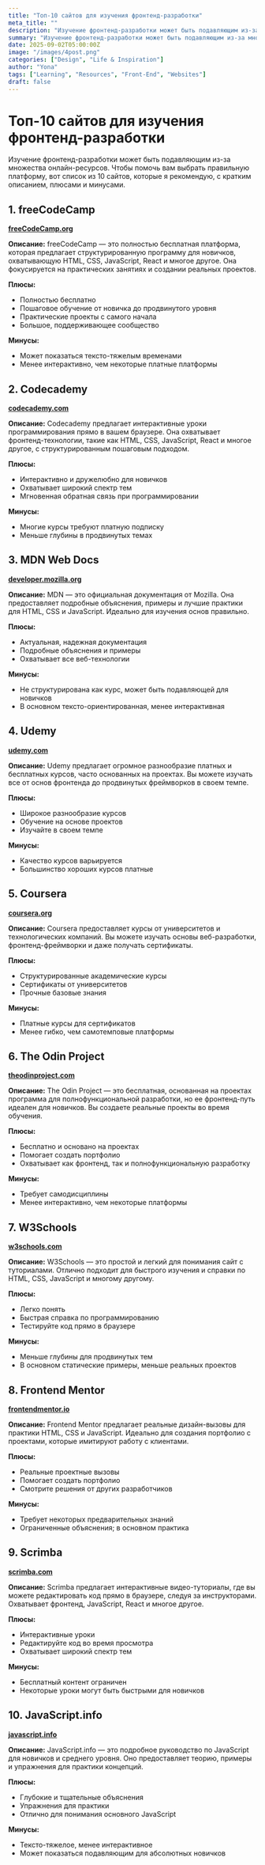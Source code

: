 ```yaml
---
title: "Топ-10 сайтов для изучения фронтенд-разработки"
meta_title: ""
description: "Изучение фронтенд-разработки может быть подавляющим из-за множества онлайн-ресурсов. Чтобы помочь вам выбрать правильную платформу, вот список из 10 сайтов, которые я рекомендую."
summary: "Изучение фронтенд-разработки может быть подавляющим из-за множества онлайн-ресурсов. Чтобы помочь вам выбрать правильную платформу, вот список из 10 сайтов, которые я рекомендую, с кратким описанием, плюсами и минусами."
date: 2025-09-02T05:00:00Z
image: "/images/4post.png"
categories: ["Design", "Life & Inspiration"]
author: "Yona"
tags: ["Learning", "Resources", "Front-End", "Websites"]
draft: false
---
```


# Топ-10 сайтов для изучения фронтенд-разработки

Изучение фронтенд-разработки может быть подавляющим из-за множества онлайн-ресурсов. Чтобы помочь вам выбрать правильную платформу, вот список из 10 сайтов, которые я рекомендую, с кратким описанием, плюсами и минусами.

## 1. freeCodeCamp

**[freeCodeCamp.org](https://freecodecamp.org)**

**Описание:** freeCodeCamp — это полностью бесплатная платформа, которая предлагает структурированную программу для новичков, охватывающую HTML, CSS, JavaScript, React и многое другое. Она фокусируется на практических занятиях и создании реальных проектов.

**Плюсы:**
- Полностью бесплатно
- Пошаговое обучение от новичка до продвинутого уровня
- Практические проекты с самого начала
- Большое, поддерживающее сообщество

**Минусы:**
- Может показаться тексто-тяжелым временами
- Менее интерактивно, чем некоторые платные платформы

## 2. Codecademy

**[codecademy.com](https://codecademy.com)**

**Описание:** Codecademy предлагает интерактивные уроки программирования прямо в вашем браузере. Она охватывает фронтенд-технологии, такие как HTML, CSS, JavaScript, React и многое другое, с структурированным пошаговым подходом.

**Плюсы:**
- Интерактивно и дружелюбно для новичков
- Охватывает широкий спектр тем
- Мгновенная обратная связь при программировании

**Минусы:**
- Многие курсы требуют платную подписку
- Меньше глубины в продвинутых темах

## 3. MDN Web Docs

**[developer.mozilla.org](https://developer.mozilla.org)**

**Описание:** MDN — это официальная документация от Mozilla. Она предоставляет подробные объяснения, примеры и лучшие практики для HTML, CSS и JavaScript. Идеально для изучения основ правильно.

**Плюсы:**
- Актуальная, надежная документация
- Подробные объяснения и примеры
- Охватывает все веб-технологии

**Минусы:**
- Не структурирована как курс, может быть подавляющей для новичков
- В основном тексто-ориентированная, менее интерактивная

## 4. Udemy

**[udemy.com](https://udemy.com)**

**Описание:** Udemy предлагает огромное разнообразие платных и бесплатных курсов, часто основанных на проектах. Вы можете изучать все от основ фронтенда до продвинутых фреймворков в своем темпе.

**Плюсы:**
- Широкое разнообразие курсов
- Обучение на основе проектов
- Изучайте в своем темпе

**Минусы:**
- Качество курсов варьируется
- Большинство хороших курсов платные

## 5. Coursera

**[coursera.org](https://coursera.org)**

**Описание:** Coursera предоставляет курсы от университетов и технологических компаний. Вы можете изучать основы веб-разработки, фронтенд-фреймворки и даже получать сертификаты.

**Плюсы:**
- Структурированные академические курсы
- Сертификаты от университетов
- Прочные базовые знания

**Минусы:**
- Платные курсы для сертификатов
- Менее гибко, чем самотемповые платформы

## 6. The Odin Project

**[theodinproject.com](https://theodinproject.com)**

**Описание:** The Odin Project — это бесплатная, основанная на проектах программа для полнофункциональной разработки, но ее фронтенд-путь идеален для новичков. Вы создаете реальные проекты во время обучения.

**Плюсы:**
- Бесплатно и основано на проектах
- Помогает создать портфолио
- Охватывает как фронтенд, так и полнофункциональную разработку

**Минусы:**
- Требует самодисциплины
- Менее интерактивно, чем некоторые платформы

## 7. W3Schools

**[w3schools.com](https://w3schools.com)**

**Описание:** W3Schools — это простой и легкий для понимания сайт с туториалами. Отлично подходит для быстрого изучения и справки по HTML, CSS, JavaScript и многому другому.

**Плюсы:**
- Легко понять
- Быстрая справка по программированию
- Тестируйте код прямо в браузере

**Минусы:**
- Меньше глубины для продвинутых тем
- В основном статические примеры, меньше реальных проектов

## 8. Frontend Mentor

**[frontendmentor.io](https://frontendmentor.io)**

**Описание:** Frontend Mentor предлагает реальные дизайн-вызовы для практики HTML, CSS и JavaScript. Идеально для создания портфолио с проектами, которые имитируют работу с клиентами.

**Плюсы:**
- Реальные проектные вызовы
- Помогает создать портфолио
- Смотрите решения от других разработчиков

**Минусы:**
- Требует некоторых предварительных знаний
- Ограниченные объяснения; в основном практика

## 9. Scrimba

**[scrimba.com](https://scrimba.com)**

**Описание:** Scrimba предлагает интерактивные видео-туториалы, где вы можете редактировать код прямо в браузере, следуя за инструкторами. Охватывает фронтенд, JavaScript, React и многое другое.

**Плюсы:**
- Интерактивные уроки
- Редактируйте код во время просмотра
- Охватывает широкий спектр тем

**Минусы:**
- Бесплатный контент ограничен
- Некоторые уроки могут быть быстрыми для новичков

## 10. JavaScript.info

**[javascript.info](https://javascript.info)**

**Описание:** JavaScript.info — это подробное руководство по JavaScript для новичков и среднего уровня. Оно предоставляет теорию, примеры и упражнения для практики концепций.

**Плюсы:**
- Глубокие и тщательные объяснения
- Упражнения для практики
- Отлично для понимания основного JavaScript

**Минусы:**
- Тексто-тяжелое, менее интерактивное
- Может показаться подавляющим для абсолютных новичков